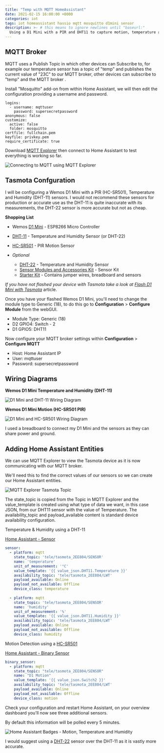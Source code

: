 ```yaml
---
title: "Temp with MQTT HomeAssistant"
date: 2021-02-15 16:00:00 +0000
categories: iot
tags: iot homeassistant hassio mqtt mosquitto d1mini sensor
description: >- # this means to ignore newlines until "baseurl:"
  Using a D1 Mini with a PIR and DHT11 to capture motion, temperature and humidity and push this data into our Home Assistant instance.
---
```


## MQTT Broker

MQTT uses a Publish Topic in which other devices can Subscribe to, for example our temperature sensor has a topic of "temp" and publishes the current value of "23C" to our MQTT broker, other devices can subscribe to "temp" and the MQTT broker .

Install "Mosquitto" add-on from within Home Assistant, we will then edit the configuration providing a username and password.

```
logins:
  - username: mqttuser
    password: supersecretpassword
anonymous: false
customize:
  active: false
  folder: mosquitto
certfile: fullchain.pem
keyfile: privkey.pem
require_certificate: true

```

Download [MQTT Explorer](https://mqtt-explorer.com/) then connect to Home Assistant to test everything is working so far.

![Connecting to MQTT using MQTT Explorer](/assets/images/posts/mqtt-explorer-connect.png)

## Tasmota Confguration

I will be configuring a Wemos D1 Mini with a PIR (HC-SR501), Temperature and Humidity (DHT-11) sensors. I would not recommend these sensors for production or accurate use as the DHT-11 is quite inaccurate with its measurements, the DHT-22 sensor is more accurate but not as cheap.

**Shopping List**


* Wemos [D1 Mini](https://amzn.to/3t3ifHq) - ESP8266 Micro Controller
* [DHT-11](https://amzn.to/2KUQRdG) - Temperature and Humidity Sensor (or DHT-22)
* [HC-SR501](https://amzn.to/3abrNYe) - PIR Motion Sensor
* *Optional*

  * [DHT-22](https://amzn.to/3prQWEE) - Temperature and Humidity Sensor
  * [Sensor Modules and Accessories Kit](https://amzn.to/3pr9mW3) - Sensor Kit
  * [Starter Kit](https://amzn.to/3iQlYDz) - Contains jumper wires, breadboard and sensors

*If you have not flashed your device with Tasmota take a look at [Flash D1 Mini with Tasmota](https://networkingdream.com/iot/flash-d1-mini-with-tasmota/)* article.

Once you have your flashed Wemos D1 Mini, you'll need to change the module type to Generic (18), to do this go to **Configuration** > **Configure Module** from the webGUI.

* Module Type: Generic (18)
* D2 GPIO4: Switch - 2
* D1 GPIO5: DHT11

Now configure your MQTT broker settings within **Configuration** > **Configure MQTT**

* Host: Home Assistant IP
* User: mqttuser
* Password: supersecretpassword

## Wiring Diagrams

**Wemos D1 Mini Temperature and Humidity (DHT-11)**

![D1 Mini and DHT-11 Wiring Diagram](/assets/images/posts/d1-dht11-wiring-diagram.png)

**Wemos D1 Mini Motion (HC-SR501 PIR)**

![D1 Mini and HC-SR501 Wiring Diagram](/assets/images/posts/d1-hcsr501-wiring-diagram.png)

I used a breadboard to connect my D1 Mini and the sensors as they can share power and ground.

## Adding Home Assistant Entities

We can use MQTT Explorer to view the Tasmota device as it is now communicating with our MQTT broker.

We'll need this to find the correct values of our sensors so we can create our Home Assistant entities.

![MQTT Explorer Tasmota Topic](/assets/images/posts/mqtt-explorer.png)

The state_topic is copied from the Topic in MQTT Explorer and the value_template is created using what type of data we want, in this case JSON, from our DHT11 sensor with the value of Temperature. The availability_topic and payload_available content is standard device availability configuration.

Temperature & Humidity using a DHT-11

[Home Assistant - Sensor](https://www.home-assistant.io/integrations/sensor/)

```yaml
sensor:      
  - platform: mqtt
    state_topic: 'tele/tasmota_2EE804/SENSOR'
    name: 'temperature'
    unit_of_measurement: '°C'
    value_template: '{{ value_json.DHT11.Temperature }}'
    availability_topic: 'tele/tasmota_2EE804/LWT'
    payload_available: Online
    payload_not_available: Offline
    device_class: temperature
    
  - platform: mqtt
    state_topic: 'tele/tasmota_2EE804/SENSOR'
    name: 'humidity'
    unit_of_measurement: '%'
    value_template: '{{ value_json.DHT11.Humidity }}'
    availability_topic: 'tele/tasmota_2EE804/LWT'
    payload_available: Online
    payload_not_available: Offline
    device_class: humidity
```

Motion Detection using a [HC-SR501](https://components101.com/hc-sr501-pir-sensor)

[Home Assistant - Binary Sensor](https://www.home-assistant.io/integrations/binary_sensor/)

```yaml
binary_sensor:
  - platform: mqtt
    state_topic: "tele/tasmota_2EE804/SENSOR"
    name: "D1 Motion"
    value_template: '{{ value_json.Switch2 }}'
    availability_topic: 'tele/tasmota_2EE804/LWT'
    payload_available: Online
    payload_not_available: Offline
    device_class: motion
```

Check your configuration and restart Home Assistant, on your overview dashboard you'll now see three additional sensors.

By default this information will be polled every 5 minutes.

![Home Assistant Badges - Motion, Temperature and Humidity](/assets/images/posts/ha-badges.png)

I would suggest using a [DHT-22](https://amzn.to/3u7iRfQ) sensor over the DHT-11 as it is vastly more accurate.

